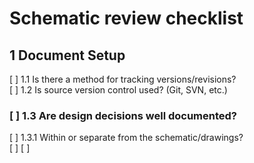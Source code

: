 # Schematic review checklist

## 1 Document Setup
[ ] 1.1 Is there a method for tracking versions/revisions?	
[ ] 1.2 Is source version control used? (Git, SVN, etc.)	
### [ ] 1.3 Are design decisions well documented?	
   [ ] 1.3.1 Within or separate from the schematic/drawings?	
[ ] 
[ ] 
